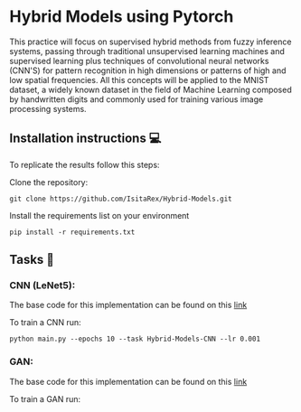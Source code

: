 # Hybrid Models using Pytorch
 
This practice will focus on supervised hybrid methods from fuzzy inference systems, passing through traditional unsupervised learning machines and supervised learning plus techniques of convolutional neural networks (CNN'S) for pattern recognition in high dimensions or patterns of high and low spatial frequencies. All this concepts will be applied to the MNIST dataset, a widely known dataset in the field of Machine Learning composed by  handwritten digits and commonly used for training various image processing systems.

## Installation instructions :computer:
To replicate the results follow this steps:

Clone the repository:
```
git clone https://github.com/IsitaRex/Hybrid-Models.git
```

Install the requirements list on your environment 
```
pip install -r requirements.txt
```
## Tasks  :crystal_ball:

### CNN (LeNet5):
The base code for this implementation can be found on this [link](https://towardsdatascience.com/implementing-yann-lecuns-lenet-5-in-pytorch-5e05a0911320)

To train a CNN run:

```
python main.py --epochs 10 --task Hybrid-Models-CNN --lr 0.001
```
### GAN:
The base code for this implementation can be found on this [link](https://debuggercafe.com/vanilla-gan-pytorch/)

To train a GAN run:

